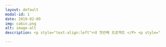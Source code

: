 ```yaml
---
layout: default
modal-id: 1
date: 2019-02-09
img: cabin.png
alt: image-alt
description: <p style="text-align:left">내 첫번째 프로젝트 </P> <p style="text-align:left">Use this area of the page to describe your project. The icon above is part of a free icon set by <a href="https://sellfy.com/p/8Q9P/jV3VZ/">Flat Icons</a>. On their website, you can download their free set with 16 icons, or you can purchase the entire set with 146 icons for only $12! </p>

---
```


